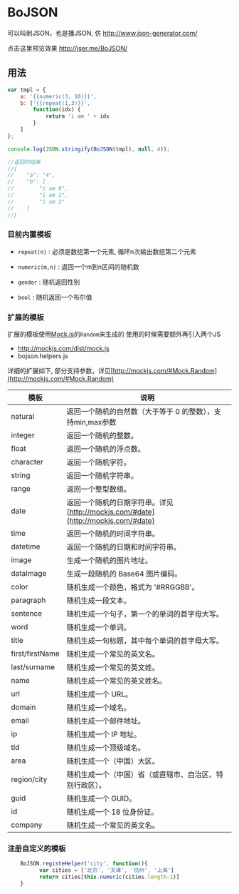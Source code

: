 # BoJSON
可以叫剥JSON，也是播JSON, 仿  http://www.json-generator.com/

点击这里预览效果  http://jser.me/BoJSON/

## 用法

```javascript
var tmpl = {
    a: '{{numeric(3, 10)}}',
    b: ['{{repeat(1,3)}}',
        function(idx) {
            return 'i am ' + idx
        }
    ]
};

console.log(JSON.stringify(BoJSON(tmpl), null, 4));

//返回的结果
//{
//    "a": "4",
//    "b": [
//        "i am 0",
//        "i am 1",
//        "i am 2"
//    ]
//}
```

### 目前内置模板
* `repeat(n)` :  必须是数组第一个元素, 循环n次输出数组第二个元素

* `numeric(m,n)` :  返回一个m到n区间的随机数
* `gender` : 随机返回性别
* `bool` : 随机返回一个布尔值

### 扩展的模板

扩展的模板使用[Mock.js](http://mockjs.com)的`Random`来生成的
使用的时候需要额外再引入两个JS

* http://mockjs.com/dist/mock.js 
* bojson.helpers.js 

详细的扩展如下, 部分支持参数，详见[http://mockjs.com/#Mock.Random](http://mockjs.com/#Mock.Random)

模板 | 说明 
---  |---|
natural|返回一个随机的自然数（大于等于 0 的整数），支持min,max参数
integer|返回一个随机的整数。
float|返回一个随机的浮点数。
character|返回一个随机字符。
string|返回一个随机字符串。
range|返回一个整型数组。
date|返回一个随机的日期字符串。详见[http://mockjs.com/#date](http://mockjs.com/#date)
time|返回一个随机的时间字符串。
datetime|返回一个随机的日期和时间字符串。
image|生成一个随机的图片地址。
dataImage|生成一段随机的 Base64 图片编码。
color|随机生成一个颜色，格式为 '#RRGGBB'。
paragraph|随机生成一段文本。
sentence|随机生成一个句子，第一个的单词的首字母大写。
word|随机生成一个单词。
title|随机生成一句标题，其中每个单词的首字母大写。
first/firstName|随机生成一个常见的英文名。
last/surname|随机生成一个常见的英文姓。
name|随机生成一个常见的英文姓名。
url|随机生成一个 URL。
domain|随机生成一个域名。
email|随机生成一个邮件地址。
ip|随机生成一个 IP 地址。
tld|随机生成一个顶级域名。
area|随机生成一个（中国）大区。
region/city|随机生成一个（中国）省（或直辖市、自治区、特别行政区）。
guid|随机生成一个 GUID。
id|随机生成一个 18 位身份证。
company|随机生成一个常见的英文名。


### 注册自定义的模板

```javascript
    BoJSON.registeHelper('city', function(){
          var cities = ['北京', '天津', '杭州', '上海']
          return cities[this.numeric(cities.length-1)]
    }
```
